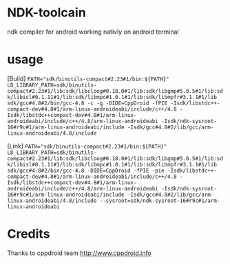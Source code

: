 # NDK-toolcain
ndk compiler for android working nativly on 
android terminal 

# usage
[Build] 
```PATH="sdk/binutils-compact#2.23#1/bin:${PATH}" LD_LIBRARY_PATH=sdk/binutils-compact#2.23#1/lib:sdk/libcloog#0.18.0#1/lib:sdk/libgmp#5.0.5#1/lib:sdk/libisl#0.1.11#1/lib:sdk/libmpc#1.0.1#1/lib:sdk/libmpfr#3.1.1#1/lib sdk/gcc#4.8#2/bin/gcc-4.8 -c -g -DIDE=CppDroid -fPIE -Isdk/libstdc++-compact-dev#4.8#1/arm-linux-androideabi/include/c++/4.8 -Isdk/libstdc++compact-dev#4.8#1/arm-linux-androideabi/include/c++/4.8/arm-linux-androideabi -Isdk/ndk-sysroot-16#r9c#1/arm-linux-androideabi/include -Isdk/gcc#4.8#2/lib/gcc/arm-linux-androideabi/4.8/include```

[Link]
```PATH="sdk/binutils-compact#2.23#1/bin:${PATH}" LD_LIBRARY_PATH=sdk/binutils-compact#2.23#1/lib:sdk/libcloog#0.18.0#1/lib:sdk/libgmp#5.0.5#1/lib:sdk/libisl#0.1.11#1/lib:sdk/libmpc#1.0.1#1/lib:sdk/libmpfr#3.1.1#1/lib sdk/gcc#4.8#2/bin/gcc-4.8 -DIDE=CppDroid -fPIE -pie -Isdk/libstdc++-compact-dev#4.8#1/arm-linux-androideabi/include/c++/4.8 -Isdk/libstdc++compact-dev#4.8#1/arm-linux-androideabi/include/c++/4.8/arm-linux-androideabi -Isdk/ndk-sysroot-16#r9c#1/arm-linux-androideabi/include -Isdk/gcc#4.8#2/lib/gcc/arm-linux-androideabi/4.8/include --sysroot=sdk/ndk-sysroot-16#r9c#1/arm-linux-androideabi```

# Credits

Thanks to cppdroid team
http://www.cppdroid.info
